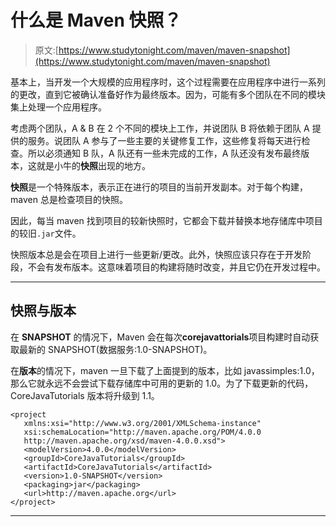 # 什么是 Maven 快照？

> 原文:[https://www.studytonight.com/maven/maven-snapshot](https://www.studytonight.com/maven/maven-snapshot)

基本上，当开发一个大规模的应用程序时，这个过程需要在应用程序中进行一系列的更改，直到它被确认准备好作为最终版本。因为，可能有多个团队在不同的模块集上处理一个应用程序。

考虑两个团队，A & B 在 2 个不同的模块上工作，并说团队 B 将依赖于团队 A 提供的服务。说团队 A 参与了一些主要的关键修复工作，这些修复将每天进行检查。所以必须通知 B 队，A 队还有一些未完成的工作，A 队还没有发布最终版本，这就是小牛的**快照**出现的地方。

**快照**是一个特殊版本，表示正在进行的项目的当前开发副本。对于每个构建，maven 总是检查项目的快照。

因此，每当 maven 找到项目的较新快照时，它都会下载并替换本地存储库中项目的较旧`.jar`文件。

快照版本总是会在项目上进行一些更新/更改。此外，快照应该只存在于开发阶段，不会有发布版本。这意味着项目的构建将随时改变，并且它仍在开发过程中。

* * *

## 快照与版本

在 **SNAPSHOT** 的情况下，Maven 会在每次**corejavattorials**项目构建时自动获取最新的 SNAPSHOT(数据服务:1.0-SNAPSHOT)。

在**版本**的情况下，maven 一旦下载了上面提到的版本，比如 javassimples:1.0，那么它就永远不会尝试下载存储库中可用的更新的 1.0。为了下载更新的代码，CoreJavaTutorials 版本将升级到 1.1。

```
<project  
   xmlns:xsi="http://www.w3.org/2001/XMLSchema-instance"
   xsi:schemaLocation="http://maven.apache.org/POM/4.0.0 
   http://maven.apache.org/xsd/maven-4.0.0.xsd">
   <modelVersion>4.0.0</modelVersion>
   <groupId>CoreJavaTutorials</groupId>
   <artifactId>CoreJavaTutorials</artifactId>
   <version>1.0-SNAPSHOT</version>
   <packaging>jar</packaging>
   <url>http://maven.apache.org</url>
</project> 
```

* * *